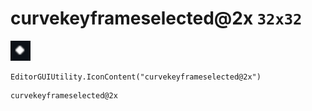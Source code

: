 # curvekeyframeselected@2x `32x32`
<img src="/img/curvekeyframeselected.png" width=32 height=32>

``` CSharp
EditorGUIUtility.IconContent("curvekeyframeselected@2x")
```
```
curvekeyframeselected@2x
```
